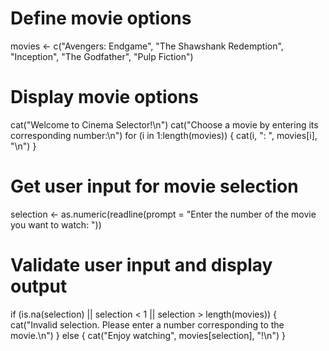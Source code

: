# Define movie options
movies <- c("Avengers: Endgame", "The Shawshank Redemption", "Inception", "The Godfather", "Pulp Fiction")

# Display movie options
cat("Welcome to Cinema Selector!\n")
cat("Choose a movie by entering its corresponding number:\n")
for (i in 1:length(movies)) {
  cat(i, ": ", movies[i], "\n")
}

# Get user input for movie selection
selection <- as.numeric(readline(prompt = "Enter the number of the movie you want to watch: "))

# Validate user input and display output
if (is.na(selection) || selection < 1 || selection > length(movies)) {
  cat("Invalid selection. Please enter a number corresponding to the movie.\n")
} else {
  cat("Enjoy watching", movies[selection], "!\n")
}
